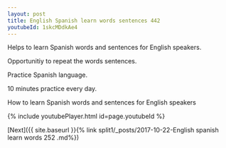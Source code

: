 ```yaml
---
layout: post
title: English Spanish learn words sentences 442 
youtubeId: 1skcMDdkAe4
---
```

 
 
Helps to learn Spanish words and sentences for English speakers.

Opportunitiy to repeat the words sentences. 

Practice Spanish language. 
 
10 minutes practice every day. 
 
How to learn Spanish words and sentences for English speakers 
 
{% include youtubePlayer.html id=page.youtubeId %}
 
 
[Next]({{ site.baseurl }}{% link  split1/_posts/2017-10-22-English spanish learn words 252 .md%})
 
